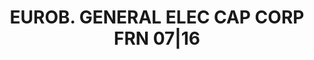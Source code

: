 ---
layout: asset
title: EUROB. GENERAL ELEC CAP CORP FRN 07|16                      
isin: US36962G7A65
---